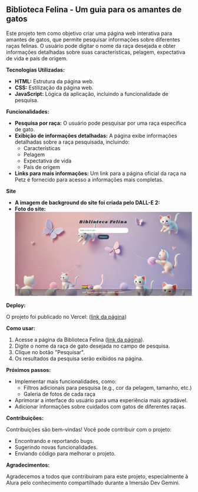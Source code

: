 
## Biblioteca Felina - Um guia para os amantes de gatos

Este projeto tem como objetivo criar uma página web interativa para amantes de gatos, que permite pesquisar informações sobre diferentes raças felinas. O usuário pode digitar o nome da raça desejada e obter informações detalhadas sobre suas características, pelagem, expectativa de vida e país de origem. 

**Tecnologias Utilizadas:**

* **HTML:** Estrutura da página web.
* **CSS:** Estilização da página web.
* **JavaScript:** Lógica da aplicação, incluindo a funcionalidade de pesquisa.

**Funcionalidades:**

* **Pesquisa por raça:** O usuário pode pesquisar por uma raça específica de gato.
* **Exibição de informações detalhadas:** A página exibe informações detalhadas sobre a raça pesquisada, incluindo:
    * Características
    * Pelagem
    * Expectativa de vida
    * País de origem
* **Links para mais informações:** Um link para a página oficial da raça na Petz é fornecido para acesso a informações mais completas.

**Site**

* **A imagem de background do site foi criada pelo DALL-E 2:**
* **Foto do site:**
  ![Foto do site](img/site.png) 

**Deploy:**

O projeto foi publicado no Vercel: ([link da página](https://bibliotecafelina.vercel.app/))

**Como usar:**

1. Acesse a página da Biblioteca Felina ([link da página](https://bibliotecafelina.vercel.app/)).
2. Digite o nome da raça de gato desejada no campo de pesquisa.
3. Clique no botão "Pesquisar".
4. Os resultados da pesquisa serão exibidos na página.

**Próximos passos:**

* Implementar mais funcionalidades, como:
    * Filtros adicionais para pesquisa (e.g., cor da pelagem, tamanho, etc.)
    * Galeria de fotos de cada raça
* Aprimorar a interface do usuário para uma experiência mais agradável.
* Adicionar informações sobre cuidados com gatos de diferentes raças.

**Contribuições:**

Contribuições são bem-vindas! Você pode contribuir com o projeto:

* Encontrando e reportando bugs.
* Sugerindo novas funcionalidades.
* Enviando código para melhorar o projeto.

**Agradecimentos:**

Agradecemos a todos que contribuíram para este projeto, especialmente à Alura pelo conhecimento compartilhado durante a Imersão Dev Gemini.


